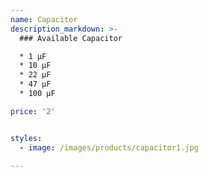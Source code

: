 ```yaml
---
name: Capacitor
description_markdown: >-
  ### Available Capacitor

  * 1 µF
  * 10 µF
  * 22 µF
  * 47 µF
  * 100 µF

price: '2'


styles:
  - image: /images/products/capacitor1.jpg

---
```

